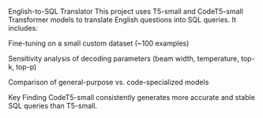 English-to-SQL Translator
This project uses T5-small and CodeT5-small Transformer models to translate English questions into SQL queries. It includes:

Fine-tuning on a small custom dataset (~100 examples)

Sensitivity analysis of decoding parameters (beam width, temperature, top-k, top-p)

Comparison of general-purpose vs. code-specialized models

 Key Finding
CodeT5-small consistently generates more accurate and stable SQL queries than T5-small.
